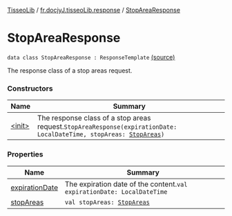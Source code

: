 [TisseoLib](../../index.md) / [fr.docjyJ.tisseoLib.response](../index.md) / [StopAreaResponse](./index.md)

# StopAreaResponse

`data class StopAreaResponse : ResponseTemplate` [(source)](https://github.com/docjyj/tisseoLib/tree/master/src/main/kotlin/fr/docjyJ/tisseoLib/response/StopAreaResponse.kt#L15)

The response class of a stop areas request.

### Constructors

| Name | Summary |
|---|---|
| [&lt;init&gt;](-init-.md) | The response class of a stop areas request.`StopAreaResponse(expirationDate: LocalDateTime, stopAreas: `[`StopAreas`](../../fr.docjy-j.tisseo-lib.model.stop-area/-stop-areas/index.md)`)` |

### Properties

| Name | Summary |
|---|---|
| [expirationDate](expiration-date.md) | The expiration date of the content.`val expirationDate: LocalDateTime` |
| [stopAreas](stop-areas.md) | `val stopAreas: `[`StopAreas`](../../fr.docjy-j.tisseo-lib.model.stop-area/-stop-areas/index.md) |
